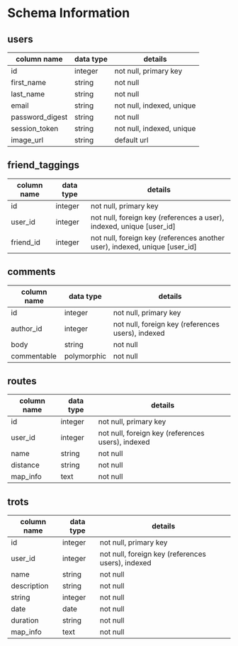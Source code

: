 # Schema Information

## users
column name     | data type | details
----------------|-----------|-----------------------
id              | integer   | not null, primary key
first_name      | string    | not null
last_name       | string    | not null
email           | string    | not null, indexed, unique
password_digest | string    | not null
session_token   | string    | not null, indexed, unique
image_url       | string    | default url

## friend_taggings
column name | data type | details
------------|-----------|-----------------------
id          | integer   | not null, primary key
user_id     | integer   | not null, foreign key (references a user), indexed, unique [user_id]
friend_id   | integer   | not null, foreign key (references another user), indexed, unique [user_id]

## comments
column name      | data type  | details
-----------------|------------|-----------------------
id               | integer    | not null, primary key
author_id        | integer    | not null, foreign key (references users), indexed
body             | string     | not null
commentable      | polymorphic| not null

## routes
column name | data type | details
------------|-----------|-----------------------
id          | integer   | not null, primary key
user_id   | integer   | not null, foreign key (references users), indexed
name        | string    | not null
distance    | string    | not null
map_info    | text      | not null

## trots
column name | data type | details
------------|-----------|-----------------------
id          | integer   | not null, primary key
user_id   | integer   | not null, foreign key (references users), indexed
name        | string    | not null
description | string    | not null
string    | integer   | not null
date        | date      | not null
duration    | string    | not null
map_info    | text      | not null
